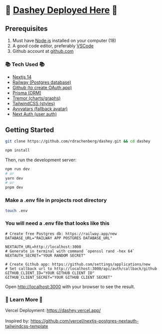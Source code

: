 # 🐰 [Dashey Deployed Here](https://dashey.vercel.app/) 🐰

## Prerequisites 
1. Must have [Node.js](https://nodejs.org) installed on your computer (18)
2. A good code editor, preferably [VSCode](https://code.visualstudio.com)
3. Github account at [github.com](https://github.com) 


### 📚 Tech Used 📚

- [Nextjs 14](https://nextjs.org)
- [Railway (Postgres database)](https://railway.app/new)
- [Github (to create OAuth app)](https://github.com/settings/applications/new)
- [Prisma (ORM)](https://prisma.io)
- [Tremor (charts/graphs)](https://tremor.so)
- [TailwindCSS (styles)](https://tailwindcss.com)
- [Avvvatars (fallback avatar)](https://avvvatars.com/)
- [Next Auth (user auth)](https://authjs.dev)

## Getting Started

```bash
git clone https://github.com/rdrachenberg/dashey.git && cd dashey

npm install

```

Then, run the development server:

```bash
npm run dev
# or
yarn dev
# or
pnpm dev
```

### Make a .env file in projects root directory

```bash
touch .env
``` 


### You will need a .env file that looks like this
```evn
# Create free Postgres db: https://railway.app/new
DATABASE_URL="RAILWAY APP POSTGRES DATABASE_URL"

NEXTAUTH_URL=http://localhost:3000
# Generate in terminal with command `openssl rand -hex 64`
NEXTAUTH_SECRET="YOUR RANDOM SECRET"

# Create Github app: https://github.com/settings/applications/new
# Set callback url to http://localhost:3000/api/auth/callback/github
GITHUB_CLIENT_ID="YOUR GITHUB CLIENT ID"
GITHUB_CLIENT_SECRET="YOUR GITHUB CLIENT SECRET"
```

Open [http://localhost:3000](http://localhost:3000) with your browser to see the result.

### 🧠 Learn More 🧠
Vercel Deployment: https://dashey.vercel.app/ <br>  
Inspired by: https://github.com/vercel/nextjs-postgres-nextauth-tailwindcss-template
